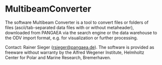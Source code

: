 MultibeamConverter
==================

The software Multibeam Converter is a tool to convert files or folders of files (ascii/tab-separated data files with or without metaheader), downloaded from PANGAEA via the search engine or the data warehouse to the ODV import format, e.g. for visualization or further processing.

Contact: Rainer Sieger (rsieger@pangaea.de). The software is provided as freeware without warranty by the Alfred Wegener Institute, Helmholtz Center for Polar and Marine Research, Bremerhaven.
